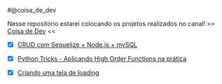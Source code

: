 #@coisa_de_dev

Nesse repositório estarei colocando os projetos realizados no canal! >> [Coisa de Dev](https://www.youtube.com/channel/UCqiISCU7y-4g4HOw3DOFJBA) <<

- [x] [CRUD com Sequelize + Node.js + mySQL](https://github.com/igorgbr/coisa_de_dev/tree/main/projeto_sequelize)

- [x] [Python Tricks - Aplicando High Order Functions na prática](https://github.com/igorgbr/coisa_de_dev/tree/main/hof-lambda)

- [x] [Criando uma tela de loading](https://github.com/igorgbr/coisa_de_dev/tree/main/loading)
